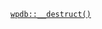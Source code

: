 <p><code><a href="https://developer.wordpress.org/reference/classes/wpdb/__destruct/">wpdb::__destruct()</a></code></p>
